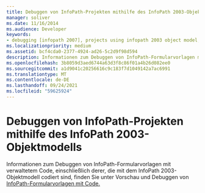 ```yaml
---
title: Debuggen von InfoPath-Projekten mithilfe des InfoPath 2003-Objektmodells
manager: soliver
ms.date: 11/16/2014
ms.audience: Developer
keywords:
- debugging [infopath 2007], projects using infopath 2003 object model,InfoPath 2007, debugging,projects [InfoPath 2007], debugging
ms.localizationpriority: medium
ms.assetid: bcf4cda0-2377-4924-ad26-5c2d9f98d594
description: Informationen zum Debuggen von InfoPath-Formularvorlagen mit verwaltetem Code, einschließlich derer, die mit dem InfoPath 2003-Objektmodell codiert sind, finden Sie unter "Vorschau" und "Debuggen von InfoPath-Formularvorlagen mit Code".
ms.openlocfilehash: 3b8059d3aed6744a63d3f8c86f01a4b26d082ee0
ms.sourcegitcommit: a1d9041c20256616c9c183f7d1049142a7ac6991
ms.translationtype: MT
ms.contentlocale: de-DE
ms.lasthandoff: 09/24/2021
ms.locfileid: "59625924"
---
```

# <a name="debug-infopath-projects-using-the-infopath-2003-object-model"></a>Debuggen von InfoPath-Projekten mithilfe des InfoPath 2003-Objektmodells

Informationen zum Debuggen von InfoPath-Formularvorlagen mit verwaltetem Code, einschließlich derer, die mit dem InfoPath 2003-Objektmodell codiert sind, finden Sie unter Vorschau und Debuggen von [InfoPath-Formularvorlagen mit Code.](how-to-preview-and-debug-infopath-form-templates-with-code.md)
  

